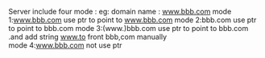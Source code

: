 Server include four mode :
eg: domain name : www.bbb.com
mode 1:www.bbb.com   use ptr to point to www.bbb.com 
mode 2:bbb.com       use ptr to point to bbb.com
mode 3:(www.)bbb.com use ptr to point to bbb.com .and add string www.to front bbb,com manually   
mode 4:www.bbb.com   not use ptr
